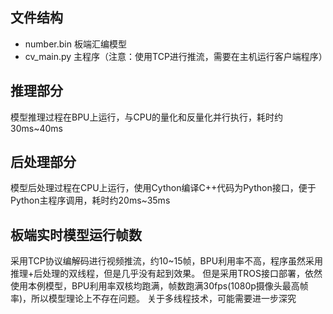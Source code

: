 ## 文件结构
- number.bin 板端汇编模型
- cv_main.py 主程序（注意：使用TCP进行推流，需要在主机运行客户端程序）
## 推理部分
模型推理过程在BPU上运行，与CPU的量化和反量化并行执行，耗时约30ms~40ms

## 后处理部分
模型后处理过程在CPU上运行，使用Cython编译C++代码为Python接口，便于Python主程序调用，耗时约20ms~35ms

## 板端实时模型运行帧数
采用TCP协议编解码进行视频推流，约10~15帧，BPU利用率不高，程序虽然采用推理+后处理的双线程，但是几乎没有起到效果。
但是采用TROS接口部署，依然使用本例模型，BPU利用率双核均跑满，帧数跑满30fps(1080p摄像头最高帧率)，所以模型理论上不存在问题。
关于多线程技术，可能需要进一步深究
